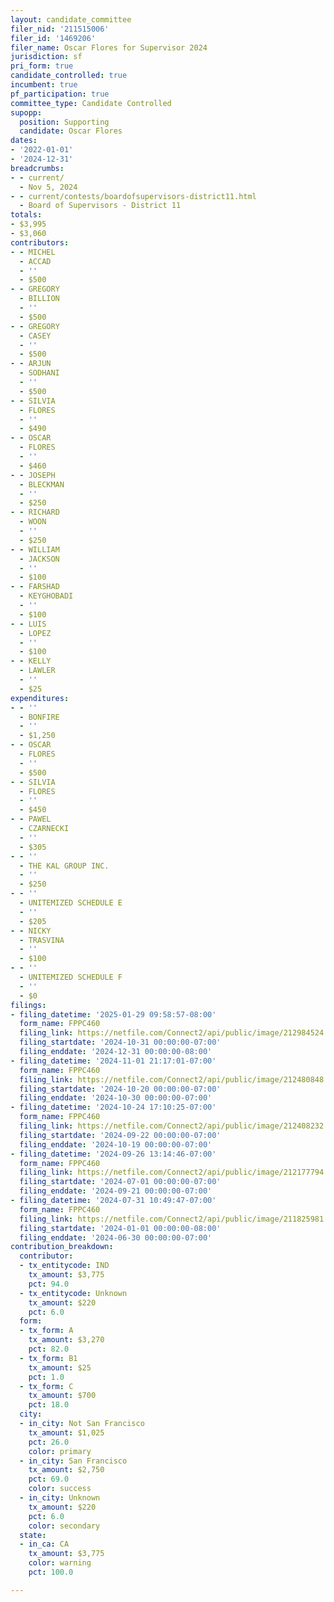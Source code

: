 ```yaml
---
layout: candidate_committee
filer_nid: '211515006'
filer_id: '1469206'
filer_name: Oscar Flores for Supervisor 2024
jurisdiction: sf
pri_form: true
candidate_controlled: true
incumbent: true
pf_participation: true
committee_type: Candidate Controlled
supopp:
  position: Supporting
  candidate: Oscar Flores
dates:
- '2022-01-01'
- '2024-12-31'
breadcrumbs:
- - current/
  - Nov 5, 2024
- - current/contests/boardofsupervisors-district11.html
  - Board of Supervisors - District 11
totals:
- $3,995
- $3,060
contributors:
- - MICHEL
  - ACCAD
  - ''
  - $500
- - GREGORY
  - BILLION
  - ''
  - $500
- - GREGORY
  - CASEY
  - ''
  - $500
- - ARJUN
  - SODHANI
  - ''
  - $500
- - SILVIA
  - FLORES
  - ''
  - $490
- - OSCAR
  - FLORES
  - ''
  - $460
- - JOSEPH
  - BLECKMAN
  - ''
  - $250
- - RICHARD
  - WOON
  - ''
  - $250
- - WILLIAM
  - JACKSON
  - ''
  - $100
- - FARSHAD
  - KEYGHOBADI
  - ''
  - $100
- - LUIS
  - LOPEZ
  - ''
  - $100
- - KELLY
  - LAWLER
  - ''
  - $25
expenditures:
- - ''
  - BONFIRE
  - ''
  - $1,250
- - OSCAR
  - FLORES
  - ''
  - $500
- - SILVIA
  - FLORES
  - ''
  - $450
- - PAWEL
  - CZARNECKI
  - ''
  - $305
- - ''
  - THE KAL GROUP INC.
  - ''
  - $250
- - ''
  - UNITEMIZED SCHEDULE E
  - ''
  - $205
- - NICKY
  - TRASVINA
  - ''
  - $100
- - ''
  - UNITEMIZED SCHEDULE F
  - ''
  - $0
filings:
- filing_datetime: '2025-01-29 09:58:57-08:00'
  form_name: FPPC460
  filing_link: https://netfile.com/Connect2/api/public/image/212984524
  filing_startdate: '2024-10-31 00:00:00-07:00'
  filing_enddate: '2024-12-31 00:00:00-08:00'
- filing_datetime: '2024-11-01 21:17:01-07:00'
  form_name: FPPC460
  filing_link: https://netfile.com/Connect2/api/public/image/212480848
  filing_startdate: '2024-10-20 00:00:00-07:00'
  filing_enddate: '2024-10-30 00:00:00-07:00'
- filing_datetime: '2024-10-24 17:10:25-07:00'
  form_name: FPPC460
  filing_link: https://netfile.com/Connect2/api/public/image/212408232
  filing_startdate: '2024-09-22 00:00:00-07:00'
  filing_enddate: '2024-10-19 00:00:00-07:00'
- filing_datetime: '2024-09-26 13:14:46-07:00'
  form_name: FPPC460
  filing_link: https://netfile.com/Connect2/api/public/image/212177794
  filing_startdate: '2024-07-01 00:00:00-07:00'
  filing_enddate: '2024-09-21 00:00:00-07:00'
- filing_datetime: '2024-07-31 10:49:47-07:00'
  form_name: FPPC460
  filing_link: https://netfile.com/Connect2/api/public/image/211825981
  filing_startdate: '2024-01-01 00:00:00-08:00'
  filing_enddate: '2024-06-30 00:00:00-07:00'
contribution_breakdown:
  contributor:
  - tx_entitycode: IND
    tx_amount: $3,775
    pct: 94.0
  - tx_entitycode: Unknown
    tx_amount: $220
    pct: 6.0
  form:
  - tx_form: A
    tx_amount: $3,270
    pct: 82.0
  - tx_form: B1
    tx_amount: $25
    pct: 1.0
  - tx_form: C
    tx_amount: $700
    pct: 18.0
  city:
  - in_city: Not San Francisco
    tx_amount: $1,025
    pct: 26.0
    color: primary
  - in_city: San Francisco
    tx_amount: $2,750
    pct: 69.0
    color: success
  - in_city: Unknown
    tx_amount: $220
    pct: 6.0
    color: secondary
  state:
  - in_ca: CA
    tx_amount: $3,775
    color: warning
    pct: 100.0

---
```

